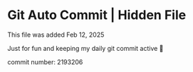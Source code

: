 # Git Auto Commit | Hidden File

This file was added Feb 12, 2025

Just for fun and keeping my daily git commit active 🤪

commit number: 2193206
